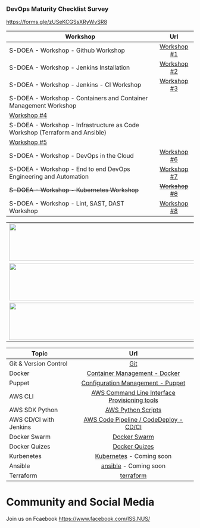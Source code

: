 ### DevOps Maturity Checklist Survey

https://forms.gle/zUSeKCGSsXRyWvSR8

| Workshop                                                         |                  Url                   |
| ---------------------------------------------------------------- | :------------------------------------: |
| S-DOEA - Workshop - Github Workshop                              | [Workshop #1](./workshop/workshop2.md) |
| S-DOEA - Workshop - Jenkins Installation                         | [Workshop #2](./workshop/workshop1.md) |
| S-DOEA - Workshop - Jenkins - CI Workshop                        | [Workshop #3](./workshop/workshop4.md) |
| S-DOEA - Workshop - Containers and Container Management Workshop | 
[Workshop #4](./workshop/workshop3.2.md) |
| S-DOEA - Workshop - Infrastructure as Code Workshop (Terraform and Ansible)     | 
[Workshop #5](./workshop/workshop5.md) |
| S-DOEA - Workshop - DevOps in the Cloud                          | [Workshop #6](./workshop/workshop6.md) |
| S-DOEA - Workshop - End to end DevOps Engineering and Automation | [Workshop #7](./workshop/workshop7.md) |
| ~~S-DOEA - Workshop - Kubernetes Workshop~~                          |    ~~[Workshop #8](./workshop/k8.md)~~     |
| S-DOEA - Workshop - Lint, SAST, DAST Workshop                    | [Workshop #8](./workshop/workshop9.md) |

<table>
    <tr>
        <td><img style="width:650px;height:100px; float: right;" src="./git.png"/></td>
        <td><img style="width:350px;height:100px; float: right;" src="./docker.png"/></td>
    </tr>
    <tr><td><img style="width:650px;height:100px; float: right;" src="./puppet.png"/></td>
        <td><img style="width:650px;height:100px; float: right;" src="./aws_code_deploy.png"/><td>
    </tr>
    <tr>    
        <td><img style="width:650px;height:100px; float: right;" src="./dockerswarm.png"/></td>
        <td><img style="width:650px;height:100px; float: right;" src="./Kubernetes.png"/></td>
    </tr>
</table>

| Topic                  |                                 Url                                 |
| ---------------------- | :-----------------------------------------------------------------: |
| Git & Version Control  |                       [Git](./git/README.md)                        |
| Docker                 |       [Container Management - Docker](./container/README.md)        |
| Puppet                 |       [Configuration Management - Puppet](./puppet/README.md)       |
| AWS CLI                | [AWS Command Line Interface Provisioning tools](./awscli/README.md) |
| AWS SDK Python         |               [AWS Python Scripts](./boto3/README.md)               |
| AWS CD/CI with Jenkins |  [AWS Code Pipeline / CodeDeploy - CD/CI](./cdci/NodeJS/README.md)  |
| Docker Swarm           |                  [Docker Swarm](./swarm/README.md)                  |
| Docker Quizes          |                 [Docker Quizes](./quizes/README.md)                 |
| Kurbenetes             |         [Kubernetes](./kubernetes/README.md) - Coming soon          |
| Ansible                |            [ansible](./ansible/README.md) - Coming soon             |
| Terraform              |                 [terraform](./terraform/README.md)                  |

# Community and Social Media

Join us on Fcaebook https://www.facebook.com/ISS.NUS/
